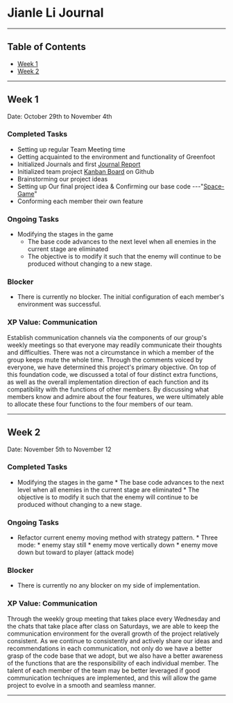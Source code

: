 # Jianle Li Journal

---
## Table of Contents
- [Week 1](#Week-1)
- [Week 2](#Week-2)
---
## Week 1 
Date: October 29th to November 4th

### Completed Tasks 
* Setting up regular Team Meeting time
* Getting acquainted to the environment and functionality of Greenfoot
* Initialized Journals and first [Journal Report](https://github.com/nguyensjsu/fa22-202-fantastic-four/blob/main/individual_journals/jianle_li_journal.md)
* Initialized team project [Kanban Board](https://github.com/orgs/nguyensjsu/projects/16/views/1) on Github
* Brainstorming our project ideas
* Setting up Our final project idea & Confirming our base code ---"[Space-Game](https://www.greenfoot.org/scenarios/25287)"
* Conforming each member their own feature
### Ongoing Tasks
* Modifying the stages in the game
    * The base code advances to the next level when all enemies in the current stage are eliminated
    * The objective is to modify it such that the enemy will continue to be produced without changing to a new stage.
### Blocker
* There is currently no blocker. The initial configuration of each member's environment was successful.

### XP Value: Communication
Establish communication channels via the components of our group's weekly meetings so that everyone may readily communicate their thoughts and difficulties. 
There was not a circumstance in which a member of the group keeps mute the whole time. 
Through the comments voiced by everyone, we have determined this project's primary objective. 
On top of this foundation code, we discussed a total of four distinct extra functions, as well as the overall implementation direction of each function and its compatibility with the functions of other members. 
By discussing what members know and admire about the four features, we were ultimately able to allocate these four functions to the four members of our team.


---
## Week 2
Date: November 5th to November 12

### Completed Tasks 
* Modifying the stages in the game
      * The base code advances to the next level when all enemies in the current stage are eliminated
      * The objective is to modify it such that the enemy will continue to be produced without changing to a new stage.

### Ongoing Tasks
* Refactor current enemy moving method with strategy pattern.
      * Three mode:
         * enemy stay still
         * enemy move vertically down
         * enemy move down but toward to player (attack mode)  

### Blocker
* There is currently no any blocker on my side of implementation.

### XP Value: Communication
Through the weekly group meeting that takes place every Wednesday and the chats that take place after class on Saturdays, we are able to keep the communication environment for the overall growth of the project relatively consistent. As we continue to consistently and actively share our ideas and recommendations in each communication, not only do we have a better grasp of the code base that we adopt, but we also have a better awareness of the functions that are the responsibility of each individual member. The talent of each member of the team may be better leveraged if good communication techniques are implemented, and this will allow the game project to evolve in a smooth and seamless manner.


---
